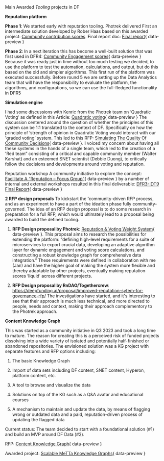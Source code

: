 Main Awarded *Tooling* projects in DF 

**Reputation platform**

**Phase 1**: We started early with reputation tooling. Photrek delivered First an intermediate solution developed by Rober Haas based on this awarded project: [Community contribution scores](https://deepfunding.ai/proposal/community-contribution-scores/). Final report doc: [Final report](https://docs.google.com/document/d/107efB0LVgg__xArEdMu9-Rb5GZAAewBKcvChwJ1oLn4/edit#heading=h.gjdgxs){ data-preview }

**Phase 2**: In a next iteration this has become a well-built solution that was first used in DFR4: [Community Engagement scores](https://deepfunding.ai/proposal/community-engagement-scores/){ data-preview }  Because it was ready just in time without too much testing we decided, to use the platform to test the automation, calculations, and output, but do this based on the old and simpler algorithms. This first run of the platform was executed successfully. Before round 5 we are setting up the Data Analytics team that will have the responsibility to evaluate the platform, the algorithms, and configurations, so we can use the full-fledged functionality in DFR5

**Simulation engine**

I had some discussions with Kenric from the Photrek team on ‘Quadratic Voting’ as defined in this Article: [Quadratic voting](https://en.wikipedia.org/wiki/Quadratic_voting#:~:text=Quadratic%20voting%20is%20a%20rated,and%20tyranny%20of%20the%20majority.){ data-preview } The discussion centered around the question of whether the principles of this system can be 1:1 translated to the context of DF. Specifically on how the principle of ‘strength of opinion in Quadratic Voting would interact with our 'graded voting’ system. This led to this RFP: [Simulating The Quality Of Community Decisions](https://deepfunding.ai/proposal/simulating-the-quality-of-community-decisions/){ data-preview }. I voiced my concern about having all these systems in the hands of a single team, which led to the creation of a 'Red team” consisting of a critical and capable community member (Walter Karshat) and an esteemed SNET scientist (Debbie Duong), to critically follow the decisions and developments around voting and reputation.  

Reputation workshop A community initiative to explore the concept: [Facilitate A “Reputation – Focus Group”](https://deepfunding.ai/proposal/facilitate-a-reputation-focus-group/){ data-preview } by a number of internal and external workshops resulted in this final deliverable: [DFR3-IDT9 Final Report](https://docs.google.com/document/d/1ghLOLB9sUMuyxlQ8GXkSsH10_k0gPN3R90FyD3ZBwm0/edit){ data-preview }

**2 RFP design proposals**
To kickstart the 'community-driven RFP process, and as an experiment to have a part of the ideation phase fully community-governed. The idea of an RFP design proposal is to do some research in preparation for a full RFP, which would ultimately lead to a proposal being awarded to build the defined tooling. 

1. **RFP Design proposal by Photrek**: [Reputation & Voting Weight System](https://deepfunding.ai/proposal/intelligent-ocular-image-processing/){ data-preview }. This proposal aims to research the possibilities for extending the platform: “defining high-level requirements for a suite of microservices to export crucial data, developing an adaptive algorithm layer for dynamic engagement and voting score calculations, and constructing a robust knowledge graph for comprehensive data integration.” These requirements were defined in collaboration with me (Jan) and have the higher goal of making the system more flexible and thereby adaptable by other projects, eventually making reputation scores ‘liquid’ across different projects.  

2. **RFP Design proposal by RnDAO/Togethercrew**: https://deepfunding.ai/proposal/improved-reputation-sytem-for-governance-rfp/  The investigations have started, and it's interesting to see that their approach is much less technical, and more directed to people, needs and context, making their approach complementory to the Photrek approach. 

**Content Knowledge Graph**

This was started as a community initiative in Q3 2023 and took a long time to mature. The reason for creating this is a perceived risk of funded projects dissolving into a wide variety of isolated and potentially half-finished or abandoned repositories. The envisioned solution was a KG project with separate features and RFP options including:

1. The basic Knowledge Graph

2. Import of data sets including DF content, SNET content, Hyperon, platform content, etc. 

3. A tool to browse and visualize the data

4. Solutions on top of the KG such as a Q&A avatar and educational courses

5. A mechanism to maintain and update the data, by means of flagging wrong or outdated data and a paid, reputation-driven process of updating the flagged data

Current status: The team decided to start with a foundational solution (#1) and build an MVP around DF Data (#2). 

RFP: [Content Knowledge Graph](https://deepfunding.ai/rfp/content-knowledge-graph/){ data-preview }

Awarded project: [Scalable MeTTa Knowledge Graphs](https://deepfunding.ai/proposal/scalable-metta-knowledge-graphs/){ data-preview }
